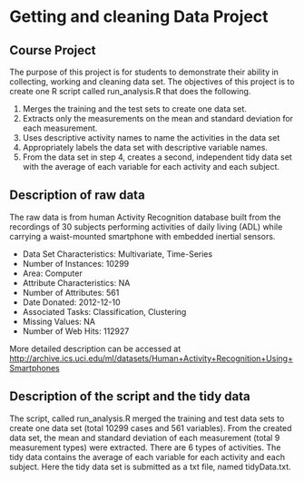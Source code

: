 # Getting and cleaning Data Project
## Course Project

The purpose of this project is for students to demonstrate their ability in collecting, working and cleaning data set. The objectives of this project is to create one R script called run_analysis.R that does the following. 

1. Merges the training and the test sets to create one data set.
2. Extracts only the measurements on the mean and standard deviation for each measurement. 
3. Uses descriptive activity names to name the activities in the data set
4. Appropriately labels the data set with descriptive variable names. 
5. From the data set in step 4, creates a second, independent tidy data set with the average of each variable for each activity and each subject.

## Description of raw data

The raw data is from human Activity Recognition database built from the recordings of 30 subjects performing activities of daily living (ADL) while carrying a waist-mounted smartphone with embedded inertial sensors.

+ Data Set Characteristics:  Multivariate, Time-Series
+ Number of Instances: 10299
+ Area: Computer
+ Attribute Characteristics: NA
+ Number of Attributes: 561
+ Date Donated: 2012-12-10
+ Associated Tasks: Classification, Clustering
+ Missing Values: NA
+ Number of Web Hits: 112927

More detailed description can be accessed at http://archive.ics.uci.edu/ml/datasets/Human+Activity+Recognition+Using+Smartphones 

## Description of the script and the tidy data
    
The script, called run_analysis.R merged the training and test data sets to create one data set (total 10299 cases and 561 variables). From the created data set, the mean and standard deviation of each measurement (total 9 measurement types) were extracted. There are 6 types of activities. The tidy data contains the average of each variable for each activity and each subject. Here the tidy data set is submitted as a txt file, named tidyData.txt. 
